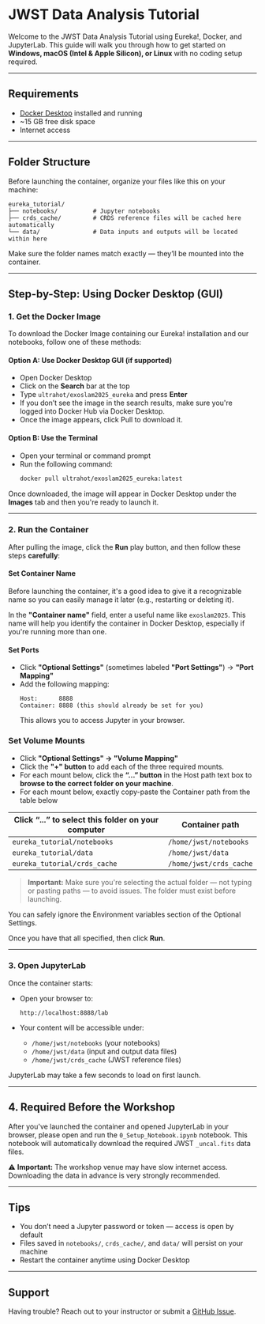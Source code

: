 # JWST Data Analysis Tutorial

Welcome to the JWST Data Analysis Tutorial using Eureka!, Docker, and JupyterLab. This guide will walk you through how to get started on **Windows, macOS (Intel & Apple Silicon), or Linux** with no coding setup required.

---

## Requirements

- [Docker Desktop](https://www.docker.com/products/docker-desktop) installed and running
- ~15 GB free disk space
- Internet access

---

## Folder Structure

Before launching the container, organize your files like this on your machine:

```
eureka_tutorial/
├── notebooks/          # Jupyter notebooks
├── crds_cache/         # CRDS reference files will be cached here automatically
└── data/               # Data inputs and outputs will be located within here
```

Make sure the folder names match exactly — they’ll be mounted into the container.

---

## Step-by-Step: Using Docker Desktop (GUI)

### 1. Get the Docker Image

To download the Docker Image containing our Eureka! installation and our notebooks, follow one of these methods:

#### Option A: Use Docker Desktop GUI (if supported)
- Open Docker Desktop
- Click on the **Search** bar at the top
- Type `ultrahot/exoslam2025_eureka` and press **Enter**
- If you don’t see the image in the search results, make sure you're logged into Docker Hub via Docker Desktop.
- Once the image appears, click Pull to download it.

#### Option B: Use the Terminal
- Open your terminal or command prompt
- Run the following command:
  ```bash
  docker pull ultrahot/exoslam2025_eureka:latest
  ```

Once downloaded, the image will appear in Docker Desktop under the **Images** tab and then you're ready to launch it.

---

### 2. Run the Container

After pulling the image, click the **Run** play button, and then follow these steps **carefully**:

#### Set Container Name

Before launching the container, it's a good idea to give it a recognizable name so you can easily manage it later (e.g., restarting or deleting it).

In the **"Container name"** field, enter a useful name like `exoslam2025`. This name will help you identify the container in Docker Desktop, especially if you're running more than one.


#### Set Ports
- Click **"Optional Settings"** (sometimes labeled **"Port Settings"**) → **"Port Mapping"**
- Add the following mapping:
  ```
  Host:      8888
  Container: 8888 (this should already be set for you)
  ```
  This allows you to access Jupyter in your browser.

### Set Volume Mounts

- Click **"Optional Settings" → "Volume Mapping"**
- Click the **"+" button** to add each of the three required mounts.
- For each mount below, click the **“...” button** in the Host path text box to **browse to the correct folder on your machine**.
- For each mount below, exactly copy-paste the Container path from the table below

| Click “...” to select this folder on your computer     | Container path                 |
|--------------------------------------------------------|--------------------------------|
| `eureka_tutorial/notebooks`                            | `/home/jwst/notebooks`         |
| `eureka_tutorial/data`                                 | `/home/jwst/data`              |
| `eureka_tutorial/crds_cache`                           | `/home/jwst/crds_cache`        |

> **Important:** Make sure you're selecting the actual folder — not typing or pasting paths — to avoid issues. The folder must exist before launching.

You can safely ignore the Environment variables section of the Optional Settings.

Once you have that all specified, then click **Run**.

---

### 3. Open JupyterLab

Once the container starts:

- Open your browser to:
  ```
  http://localhost:8888/lab
  ```

- Your content will be accessible under:
  - `/home/jwst/notebooks` (your notebooks)
  - `/home/jwst/data` (input and output data files)
  - `/home/jwst/crds_cache` (JWST reference files)

JupyterLab may take a few seconds to load on first launch.

---

## 4. Required Before the Workshop

After you've launched the container and opened JupyterLab in your browser, please open and run the `0_Setup_Notebook.ipynb` notebook.
This notebook will automatically download the required JWST `_uncal.fits` data files.

⚠️ **Important:** The workshop venue may have slow internet access. Downloading the data in advance is very strongly recommended.

---

## Tips

- You don’t need a Jupyter password or token — access is open by default
- Files saved in `notebooks/`, `crds_cache/`, and `data/` will persist on your machine
- Restart the container anytime using Docker Desktop

---

## Support

Having trouble? Reach out to your instructor or submit a [GitHub Issue](https://github.com/taylorbell57/ExoSLAM2025_Eureka/issues).
